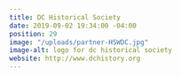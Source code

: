 ```yaml
---
title: DC Historical Society
date: 2019-09-02 19:34:00 -04:00
position: 29
image: "/uploads/partner-HSWDC.jpg"
image-alt: logo for dc historical society
website: http://www.dchistory.org
---
```


